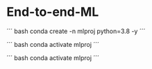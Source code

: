 # End-to-end-ML

´´´
bash
conda create -n mlproj python=3.8 -y
´´´

´´´
bash
conda activate mlproj
´´´

´´´
bash
conda activate mlproj
´´´